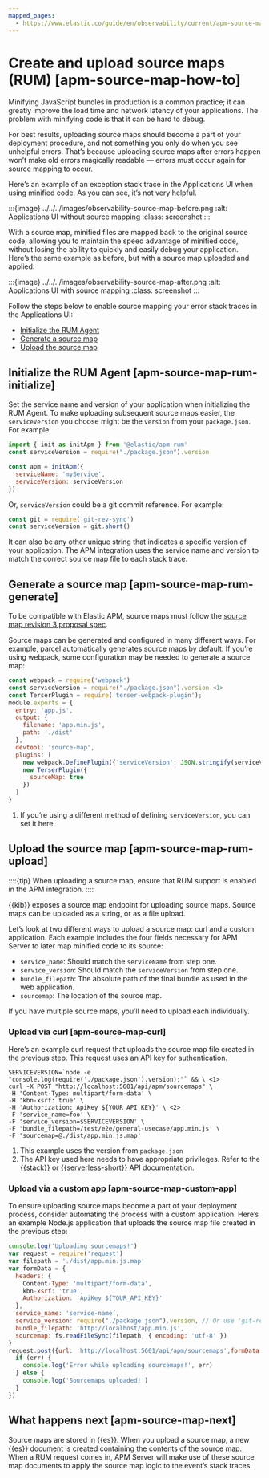 ```yaml
---
mapped_pages:
  - https://www.elastic.co/guide/en/observability/current/apm-source-map-how-to.html
---
```


# Create and upload source maps (RUM) [apm-source-map-how-to]

Minifying JavaScript bundles in production is a common practice; it can greatly improve the load time and network latency of your applications. The problem with minifying code is that it can be hard to debug.

For best results, uploading source maps should become a part of your deployment procedure, and not something you only do when you see unhelpful errors. That’s because uploading source maps after errors happen won’t make old errors magically readable — errors must occur again for source mapping to occur.

Here’s an example of an exception stack trace in the Applications UI when using minified code. As you can see, it’s not very helpful.

:::{image} ../../../images/observability-source-map-before.png
:alt: Applications UI without source mapping
:class: screenshot
:::

With a source map, minified files are mapped back to the original source code, allowing you to maintain the speed advantage of minified code, without losing the ability to quickly and easily debug your application. Here’s the same example as before, but with a source map uploaded and applied:

:::{image} ../../../images/observability-source-map-after.png
:alt: Applications UI with source mapping
:class: screenshot
:::

Follow the steps below to enable source mapping your error stack traces in the Applications UI:

* [Initialize the RUM Agent](#apm-source-map-rum-initialize)
* [Generate a source map](#apm-source-map-rum-generate)
* [Upload the source map](#apm-source-map-rum-upload)


## Initialize the RUM Agent [apm-source-map-rum-initialize]

Set the service name and version of your application when initializing the RUM Agent. To make uploading subsequent source maps easier, the `serviceVersion` you choose might be the `version` from your `package.json`. For example:

```js
import { init as initApm } from '@elastic/apm-rum'
const serviceVersion = require("./package.json").version

const apm = initApm({
  serviceName: 'myService',
  serviceVersion: serviceVersion
})
```

Or, `serviceVersion` could be a git commit reference. For example:

```js
const git = require('git-rev-sync')
const serviceVersion = git.short()
```

It can also be any other unique string that indicates a specific version of your application. The APM integration uses the service name and version to match the correct source map file to each stack trace.


## Generate a source map [apm-source-map-rum-generate]

To be compatible with Elastic APM, source maps must follow the [source map revision 3 proposal spec](https://sourcemaps.info/spec.md).

Source maps can be generated and configured in many different ways. For example, parcel automatically generates source maps by default. If you’re using webpack, some configuration may be needed to generate a source map:

```js
const webpack = require('webpack')
const serviceVersion = require("./package.json").version <1>
const TerserPlugin = require('terser-webpack-plugin');
module.exports = {
  entry: 'app.js',
  output: {
    filename: 'app.min.js',
    path: './dist'
  },
  devtool: 'source-map',
  plugins: [
    new webpack.DefinePlugin({'serviceVersion': JSON.stringify(serviceVersion)}),
    new TerserPlugin({
      sourceMap: true
    })
  ]
}
```

1. If you’re using a different method of defining `serviceVersion`, you can set it here.



## Upload the source map [apm-source-map-rum-upload]

::::{tip}
When uploading a source map, ensure that RUM support is enabled in the APM integration.
::::


{{kib}} exposes a source map endpoint for uploading source maps. Source maps can be uploaded as a string, or as a file upload.

Let’s look at two different ways to upload a source map: curl and a custom application. Each example includes the four fields necessary for APM Server to later map minified code to its source:

* `service_name`: Should match the `serviceName` from step one.
* `service_version`: Should match the `serviceVersion` from step one.
* `bundle_filepath`: The absolute path of the final bundle as used in the web application.
* `sourcemap`: The location of the source map.

If you have multiple source maps, you’ll need to upload each individually.


### Upload via curl [apm-source-map-curl]

Here’s an example curl request that uploads the source map file created in the previous step. This request uses an API key for authentication.

```console
SERVICEVERSION=`node -e "console.log(require('./package.json').version);"` && \ <1>
curl -X POST "http://localhost:5601/api/apm/sourcemaps" \
-H 'Content-Type: multipart/form-data' \
-H 'kbn-xsrf: true' \
-H 'Authorization: ApiKey ${YOUR_API_KEY}' \ <2>
-F 'service_name=foo' \
-F 'service_version=$SERVICEVERSION' \
-F 'bundle_filepath=/test/e2e/general-usecase/app.min.js' \
-F 'sourcemap=@./dist/app.min.js.map'
```

1. This example uses the version from `package.json`
2. The API key used here needs to have appropriate privileges. Refer to the [{{stack}}](https://www.elastic.co/docs/api/doc/kibana/group/endpoint-apm-sourcemaps) or [{{serverless-short}}](https://www.elastic.co/docs/api/doc/serverless/group/endpoint-apm-sourcemaps) API documentation.

### Upload via a custom app [apm-source-map-custom-app]

To ensure uploading source maps become a part of your deployment process, consider automating the process with a custom application. Here’s an example Node.js application that uploads the source map file created in the previous step:

```js
console.log('Uploading sourcemaps!')
var request = require('request')
var filepath = './dist/app.min.js.map'
var formData = {
  headers: {
    Content-Type: 'multipart/form-data',
    kbn-xsrf: 'true',
    Authorization: 'ApiKey ${YOUR_API_KEY}'
  },
  service_name: 'service-name’,
  service_version: require("./package.json").version, // Or use 'git-rev-sync' for git commit hash
  bundle_filepath: 'http://localhost/app.min.js',
  sourcemap: fs.readFileSync(filepath, { encoding: 'utf-8' })
}
request.post({url: 'http://localhost:5601/api/apm/sourcemaps',formData: formData}, function (err, resp, body) {
  if (err) {
    console.log('Error while uploading sourcemaps!', err)
  } else {
    console.log('Sourcemaps uploaded!')
  }
})
```


## What happens next [apm-source-map-next]

Source maps are stored in {{es}}. When you upload a source map, a new {{es}} document is created containing the contents of the source map. When a RUM request comes in, APM Server will make use of these source map documents to apply the source map logic to the event’s stack traces.


